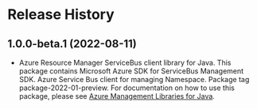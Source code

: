 # Release History

## 1.0.0-beta.1 (2022-08-11)

- Azure Resource Manager ServiceBus client library for Java. This package contains Microsoft Azure SDK for ServiceBus Management SDK. Azure Service Bus client for managing Namespace. Package tag package-2022-01-preview. For documentation on how to use this package, please see [Azure Management Libraries for Java](https://aka.ms/azsdk/java/mgmt).
